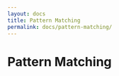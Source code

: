 ```yaml
---
layout: docs
title: Pattern Matching
permalink: docs/pattern-matching/
---
```


# Pattern Matching

